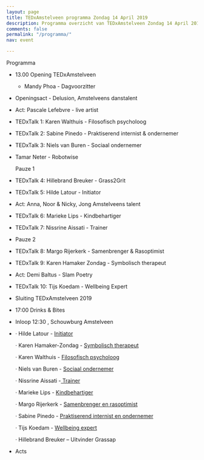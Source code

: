 ```yaml
---
layout: page
title: TEDxAmstelveen programma Zondag 14 April 2019
description: Programma overzicht van TEDxAmstelveen Zondag 14 April 2019
comments: false
permalink: "/programma/"
nav: event

---
```

Programma 

* 13.00 Opening TEDxAmstelveen 
  * Mandy Phoa - Dagvoorzitter
* Openingsact - Delusion, Amstelveens danstalent
* Act: Pascale Lefebvre - live artist
* TEDxTalk 1: Karen Walthuis - Filosofisch psycholoog
* TEDxTalk 2: Sabine Pinedo - Praktiserend internist & ondernemer
* TEDxTalk 3: Niels van Buren - Sociaal ondernemer
* Tamar Neter - Robotwise

  Pauze 1
* TEDxTalk 4: Hillebrand Breuker - Grass2Grit
* TEDxTalk 5: Hilde Latour - Initiator
* Act: Anna, Noor & Nicky, Jong Amstelveens talent
* TEDxTalk 6: Marieke Lips - Kindbehartiger
* TEDxTalk 7: Nissrine Aissati - Trainer
* Pauze 2
* TEDxTalk 8: Margo Rijerkerk - Samenbrenger & Rasoptimist
* TEDxTalk 9: Karen Hamaker Zondag - Symbolisch therapeut
* Act: Demi Baltus - Slam Poetry
* TEDxTalk 10: Tijs Koedam - Wellbeing Expert
* Sluiting TEDxAmstelveen 2019
* 17:00 Drinks & Bites


* Inloop 12:30 , Schouwburg Amstelveen
* · Hilde Latour - [Initiator](https://tedxamstelveen.com/sprekers/hilde-latour/ "Hilde Latour")

  · Karen Hamaker-Zondag - [Symbolisch therapeut](https://tedxamstelveen.com/sprekers/karen-hamaker-zondag/ "Karen Hamaker-Zondag")

  · Karen Walthuis - [Filosofisch psycholoog](https://tedxamstelveen.com/sprekers/karen-walthuis/ "Karen Walthuis")

  · Niels van Buren - [Sociaal ondernemer](https://tedxamstelveen.com/sprekers/niels-van-buren/ "Niels van Buren")

  · Nissrine Aissati -[ Trainer](https://tedxamstelveen.com/sprekers/nissrine-aissati/ "Nissrine Aissati")

  · Marieke Lips - [Kindbehartiger](https://tedxamstelveen.com/sprekers/marieke-lips/ "Marieke Lips")

  · Margo Rijerkerk - [Samenbrenger en rasoptimist](https://tedxamstelveen.com/sprekers/margo-rijerkerk/ "Margo Rijerkerk")

  · Sabine Pinedo - [Praktiserend internist en ondernemer](https://tedxamstelveen.com/sprekers/sabine-pinedo/ "Sabine Pinedo")

  · Tijs Koedam - [Wellbeing expert](https://tedxamstelveen.com/sprekers/tijs-koedam/ "Tijs Koedam")

  · Hillebrand Breuker – Uitvinder Grassap
* Acts